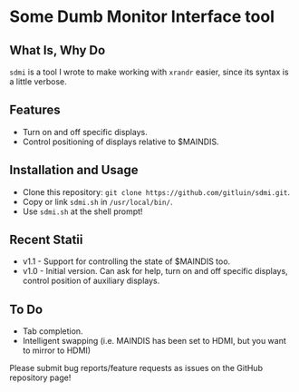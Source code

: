 Some Dumb Monitor Interface tool
=====
What Is, Why Do
-------
`sdmi` is a tool I wrote to make working with `xrandr` easier, since its syntax is a little verbose.

Features
-----
* Turn on and off specific displays.
* Control positioning of displays relative to $MAINDIS.

Installation and Usage
-----
* Clone this repository: `git clone https://github.com/gitluin/sdmi.git`.
* Copy or link `sdmi.sh` in `/usr/local/bin/`.
* Use `sdmi.sh` at the shell prompt!

Recent Statii
------
* v1.1 - Support for controlling the state of $MAINDIS too.
* v1.0 - Initial version. Can ask for help, turn on and off specific displays, control position of auxiliary displays.

To Do
----
 * Tab completion.
 * Intelligent swapping (i.e. MAINDIS has been set to HDMI, but you want to mirror to HDMI)

Please submit bug reports/feature requests as issues on the GitHub repository page!
